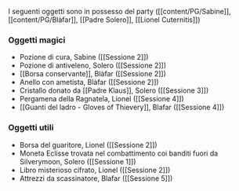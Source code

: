 I seguenti oggetti sono in possesso del party ([[content/PG/Sabine]], [[content/PG/Blàfar]], [[Padre Solero]], [[Lionel Cuternitis]])

### Oggetti magici

- Pozione di cura, Sabine ([[Sessione 2]])
- Pozione di antiveleno, Solero ([[Sessione 2]])
- [[Borsa conservante]], Blàfar ([[Sessione 2]])
- Anello con ametista, Blàfar ([[Sessione 2]])
- Cristallo donato da [[Padre Klaus]], Solero ([[Sessione 3]])
- Pergamena della Ragnatela, Lionel ([[Sessione 4]])
- [[Guanti del ladro - Gloves of Thievery]], Blafar ([[Sessione 4]]) 


### Oggetti utili

- Borsa del guaritore, Lionel ([[Sessione 2]])
- Moneta Eclisse trovata nel combattimento coi banditi fuori da Silverymoon, Solero ([[Sessione 1]])
- Libro misterioso cifrato, Lionel ([[Sessione 2]])
- Attrezzi da scassinatore, Blafar ([[Sessione 5]])
